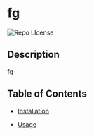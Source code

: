 # fg

  ![Repo LIcense](https://img.shields.io/badge/license-BSD_3-green.svg)
  ## Description

  fg

  ## Table of Contents 

* [Installation](#installation)

* [Usage](#usage)

